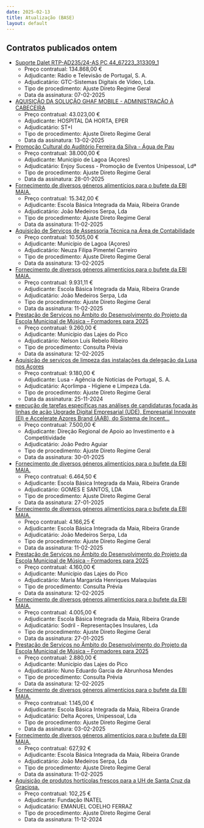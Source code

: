 ```yaml
---
date: 2025-02-13
title: Atualização (BASE)
layout: default
---
```

## Contratos publicados ontem

* [Suporte Dalet RTP-AD235/24-AS PC 44_67223_313309_1](https://www.base.gov.pt/Base4/pt/detalhe/?type=contratos&id=11225168)
  * Preço contratual: 134.868,00 €
  * Adjudicante: Rádio e Televisão de Portugal, S. A.
  * Adjudicatário: GTC-Sistemas Digitais de Vídeo, Lda.
  * Tipo de procedimento: Ajuste Direto Regime Geral
  * Data da assinatura: 07-02-2025
* [AQUISIÇÃO DA SOLUÇÃO GHAF MOBILE - ADMINISTRAÇÃO À CABECEIRA](https://www.base.gov.pt/Base4/pt/detalhe/?type=contratos&id=11225402)
  * Preço contratual: 43.023,00 €
  * Adjudicante: HOSPITAL DA HORTA, EPER
  * Adjudicatário: ST+I
  * Tipo de procedimento: Ajuste Direto Regime Geral
  * Data da assinatura: 13-02-2025
* [Promoção Cultural do Auditório Ferreira da Silva - Água de Pau](https://www.base.gov.pt/Base4/pt/detalhe/?type=contratos&id=11224451)
  * Preço contratual: 38.000,00 €
  * Adjudicante: Município de Lagoa (Açores)
  * Adjudicatário: Enjoy Sucess - Promoção de Eventos Unipessoal, Ldª
  * Tipo de procedimento: Ajuste Direto Regime Geral
  * Data da assinatura: 28-01-2025
* [Fornecimento de diversos géneros alimentícios para o bufete da EBI MAIA.](https://www.base.gov.pt/Base4/pt/detalhe/?type=contratos&id=11224599)
  * Preço contratual: 15.342,00 €
  * Adjudicante: Escola Básica Integrada da Maia, Ribeira Grande
  * Adjudicatário: João Medeiros Serpa, Lda 
  * Tipo de procedimento: Ajuste Direto Regime Geral
  * Data da assinatura: 11-02-2025
* [Aquisição de Serviços de Assessoria Técnica na Área de Contabilidade](https://www.base.gov.pt/Base4/pt/detalhe/?type=contratos&id=11224691)
  * Preço contratual: 10.505,00 €
  * Adjudicante: Município de Lagoa (Açores)
  * Adjudicatário: Neuza Filipa Pimentel Carreiro
  * Tipo de procedimento: Ajuste Direto Regime Geral
  * Data da assinatura: 13-02-2025
* [Fornecimento de diversos géneros alimentícios para o bufete da EBI MAIA.](https://www.base.gov.pt/Base4/pt/detalhe/?type=contratos&id=11224648)
  * Preço contratual: 9.931,11 €
  * Adjudicante: Escola Básica Integrada da Maia, Ribeira Grande
  * Adjudicatário: João Medeiros Serpa, Lda 
  * Tipo de procedimento: Ajuste Direto Regime Geral
  * Data da assinatura: 11-02-2025
* [Prestação de Serviços no Âmbito do Desenvolvimento do Projeto da Escola Municipal de Música – Formadores para 2025](https://www.base.gov.pt/Base4/pt/detalhe/?type=contratos&id=11223217)
  * Preço contratual: 9.260,00 €
  * Adjudicante: Município das Lajes do Pico
  * Adjudicatário: Nelson Luís Rebelo Ribeiro
  * Tipo de procedimento: Consulta Prévia
  * Data da assinatura: 12-02-2025
* [Aquisição de serviços de limpeza das instalações da delegação da Lusa nos Açores](https://www.base.gov.pt/Base4/pt/detalhe/?type=contratos&id=11223260)
  * Preço contratual: 9.180,00 €
  * Adjudicante: Lusa - Agência de Notícias de Portugal, S. A.
  * Adjudicatário: Açorlimpa - Higiene e Limpeza Lda.
  * Tipo de procedimento: Ajuste Direto Regime Geral
  * Data da assinatura: 25-11-2024
* [execução de tarefas específicas nas análises de candidaturas focada às linhas de ação Upgrade Digital Empresarial (UDE), Empresarial Innovate (EI) e Accelerate Azores Brand (AAB), do Sistema de Incent...](https://www.base.gov.pt/Base4/pt/detalhe/?type=contratos&id=11223807)
  * Preço contratual: 7.500,00 €
  * Adjudicante: Direção Regional de Apoio ao Investimento e à Competitividade
  * Adjudicatário: João Pedro Aguiar
  * Tipo de procedimento: Ajuste Direto Regime Geral
  * Data da assinatura: 30-01-2025
* [Fornecimento de diversos géneros alimentícios para o bufete da EBI MAIA.](https://www.base.gov.pt/Base4/pt/detalhe/?type=contratos&id=11224869)
  * Preço contratual: 6.464,50 €
  * Adjudicante: Escola Básica Integrada da Maia, Ribeira Grande
  * Adjudicatário: GOMES E SANTOS, LDA
  * Tipo de procedimento: Ajuste Direto Regime Geral
  * Data da assinatura: 27-01-2025
* [Fornecimento de diversos géneros alimentícios para o bufete da EBI MAIA.](https://www.base.gov.pt/Base4/pt/detalhe/?type=contratos&id=11224631)
  * Preço contratual: 4.166,25 €
  * Adjudicante: Escola Básica Integrada da Maia, Ribeira Grande
  * Adjudicatário: João Medeiros Serpa, Lda 
  * Tipo de procedimento: Ajuste Direto Regime Geral
  * Data da assinatura: 11-02-2025
* [Prestação de Serviços no Âmbito do Desenvolvimento do Projeto da Escola Municipal de Música – Formadores para 2025](https://www.base.gov.pt/Base4/pt/detalhe/?type=contratos&id=11224799)
  * Preço contratual: 4.160,00 €
  * Adjudicante: Município das Lajes do Pico
  * Adjudicatário: Maria Margarida Henriques Malaquias
  * Tipo de procedimento: Consulta Prévia
  * Data da assinatura: 12-02-2025
* [Fornecimento de diversos géneros alimentícios para o bufete da EBI MAIA.](https://www.base.gov.pt/Base4/pt/detalhe/?type=contratos&id=11224826)
  * Preço contratual: 4.005,00 €
  * Adjudicante: Escola Básica Integrada da Maia, Ribeira Grande
  * Adjudicatário: Sodril - Representações Insulares, Lda
  * Tipo de procedimento: Ajuste Direto Regime Geral
  * Data da assinatura: 27-01-2025
* [Prestação de Serviços no Âmbito do Desenvolvimento do Projeto da Escola Municipal de Música – Formadores para 2025](https://www.base.gov.pt/Base4/pt/detalhe/?type=contratos&id=11223203)
  * Preço contratual: 2.880,00 €
  * Adjudicante: Município das Lajes do Pico
  * Adjudicatário: Nuno Eduardo Garcia de Abrunhosa Mendes
  * Tipo de procedimento: Consulta Prévia
  * Data da assinatura: 12-02-2025
* [Fornecimento de diversos géneros alimentícios para o bufete da EBI MAIA.](https://www.base.gov.pt/Base4/pt/detalhe/?type=contratos&id=11224781)
  * Preço contratual: 1.145,00 €
  * Adjudicante: Escola Básica Integrada da Maia, Ribeira Grande
  * Adjudicatário: Delta Açores, Unipessoal, Lda
  * Tipo de procedimento: Ajuste Direto Regime Geral
  * Data da assinatura: 03-02-2025
* [Fornecimento de diversos géneros alimentícios para o bufete da EBI MAIA.](https://www.base.gov.pt/Base4/pt/detalhe/?type=contratos&id=11224721)
  * Preço contratual: 627,92 €
  * Adjudicante: Escola Básica Integrada da Maia, Ribeira Grande
  * Adjudicatário: João Medeiros Serpa, Lda 
  * Tipo de procedimento: Ajuste Direto Regime Geral
  * Data da assinatura: 11-02-2025
* [Aquisição de produtos hortícolas frescos para a UH de Santa Cruz da Graciosa.](https://www.base.gov.pt/Base4/pt/detalhe/?type=contratos&id=11224878)
  * Preço contratual: 102,25 €
  * Adjudicante: Fundação INATEL
  * Adjudicatário: EMANUEL COELHO FERRAZ
  * Tipo de procedimento: Ajuste Direto Regime Geral
  * Data da assinatura: 11-12-2024

